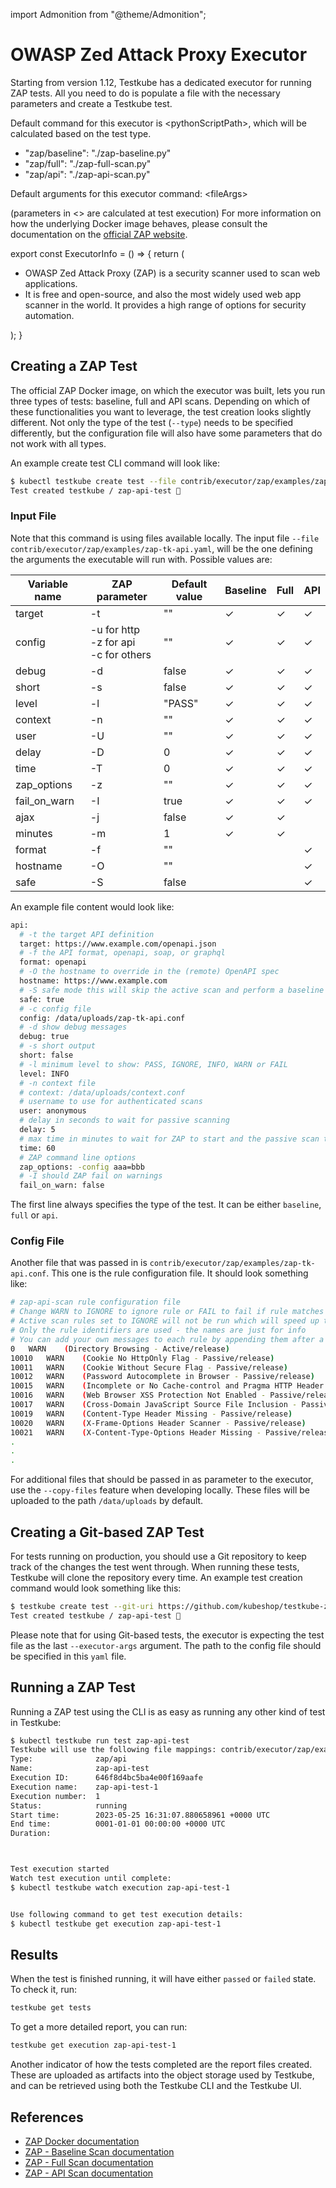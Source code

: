 import Admonition from "@theme/Admonition";

# OWASP Zed Attack Proxy Executor

Starting from version 1.12, Testkube has a dedicated executor for running ZAP tests. All you need to do is populate a file with the necessary parameters and create a Testkube test.

Default command for this executor is &lt;pythonScriptPath&gt;, which will be calculated based on the test type.

* "zap/baseline": "./zap-baseline.py"
* "zap/full": "./zap-full-scan.py"
* "zap/api":  "./zap-api-scan.py"

Default arguments for this executor command:  &lt;fileArgs&gt;

(parameters in &lt;&gt; are calculated at test execution)
For more information on how the underlying Docker image behaves, please consult the documentation on the [official ZAP website](https://www.zaproxy.org/docs/docker/).

export const ExecutorInfo = () => {
  return (
    <div>
      <Admonition type="info" icon="🎓" title="What is ZAP?">
        <ul>
          <li>OWASP Zed Attack Proxy (ZAP) is a security scanner used to scan web applications.</li>
          <li>It is free and open-source, and also the most widely used web app scanner in the world. It provides a high range of options for security automation.</li>
        </ul>
      </Admonition>
    </div>
  );
}

## **Creating a ZAP Test**

The official ZAP Docker image, on which the executor was built, lets you run three types of tests: baseline, full and API scans. Depending on which of these functionalities you want to leverage, the test creation looks slightly different. Not only the type of the test (`--type`) needs to be specified differently, but the configuration file will also have some parameters that do not work with all types.

An example create test CLI command will look like:

```bash
$ kubectl testkube create test --file contrib/executor/zap/examples/zap-tk-api.yaml --type "zap/api" --name zap-api-test --copy-files contrib/executor/zap/examples/zap-tk-api.conf:zap-tk-api.conf
Test created testkube / zap-api-test 🥇
```

### **Input File**

Note that this command is using files available locally. The input file `--file contrib/executor/zap/examples/zap-tk-api.yaml`, will be the one defining the arguments the executable will run with. Possible values are:

| Variable name  | ZAP parameter  | Default value  | Baseline  | Full | API |
|---|---|---|---|---|---|
| target | -t | "" | &check; | &check; | &check; |
| config | -u for http <br /> -z for api <br /> -c for others | "" | &check; | &check; | &check; |
| debug | -d | false | &check; | &check; | &check; |
| short | -s | false | &check; | &check; | &check; |
| level | -l | "PASS" | &check; | &check; | &check; |
| context | -n | "" | &check; | &check; | &check; |
| user | -U | "" | &check; | &check; | &check; |
| delay | -D | 0 | &check; | &check; | &check; |
| time | -T | 0 | &check; | &check; | &check; |
| zap_options | -z | "" | &check; | &check; | &check; |
| fail_on_warn | -I | true | &check; | &check; | &check; |
| ajax | -j | false | &check; | &check; | |
| minutes | -m | 1 | &check; | &check; | |
| format | -f | "" | | | &check; |
| hostname | -O | "" | | | &check; |
| safe | -S | false | | | &check; |

An example file content would look like:

```bash
api:
  # -t the target API definition
  target: https://www.example.com/openapi.json
  # -f the API format, openapi, soap, or graphql
  format: openapi
  # -O the hostname to override in the (remote) OpenAPI spec
  hostname: https://www.example.com
  # -S safe mode this will skip the active scan and perform a baseline scan
  safe: true
  # -c config file
  config: /data/uploads/zap-tk-api.conf
  # -d show debug messages
  debug: true
  # -s short output
  short: false
  # -l minimum level to show: PASS, IGNORE, INFO, WARN or FAIL
  level: INFO
  # -n context file
  # context: /data/uploads/context.conf
  # username to use for authenticated scans
  user: anonymous
  # delay in seconds to wait for passive scanning
  delay: 5
  # max time in minutes to wait for ZAP to start and the passive scan to run
  time: 60
  # ZAP command line options
  zap_options: -config aaa=bbb
  # -I should ZAP fail on warnings
  fail_on_warn: false
```

The first line always specifies the type of the test. It can be either `baseline`, `full` or `api`.

### **Config File**

Another file that was passed in is `contrib/executor/zap/examples/zap-tk-api.conf`. This one is the rule configuration file. It should look something like:

```bash
# zap-api-scan rule configuration file
# Change WARN to IGNORE to ignore rule or FAIL to fail if rule matches
# Active scan rules set to IGNORE will not be run which will speed up the scan
# Only the rule identifiers are used - the names are just for info
# You can add your own messages to each rule by appending them after a tab on each line.
0   WARN	(Directory Browsing - Active/release)
10010	WARN	(Cookie No HttpOnly Flag - Passive/release)
10011	WARN	(Cookie Without Secure Flag - Passive/release)
10012	WARN	(Password Autocomplete in Browser - Passive/release)
10015	WARN	(Incomplete or No Cache-control and Pragma HTTP Header Set - Passive/release)
10016	WARN	(Web Browser XSS Protection Not Enabled - Passive/release)
10017	WARN	(Cross-Domain JavaScript Source File Inclusion - Passive/release)
10019	WARN	(Content-Type Header Missing - Passive/release)
10020	WARN	(X-Frame-Options Header Scanner - Passive/release)
10021	WARN	(X-Content-Type-Options Header Missing - Passive/release)
.
.
.
```

For additional files that should be passed in as parameter to the executor, use the `--copy-files` feature when developing locally. These files will be uploaded to the path `/data/uploads` by default.

## **Creating a Git-based ZAP Test**

For tests running on production, you should use a Git repository to keep track of the changes the test went through. When running these tests, Testkube will clone the repository every time. An example test creation command would look something like this:

```bash
$ testkube create test --git-uri https://github.com/kubeshop/testkube-zap-executor.git --type "zap/api" --name zap-api-test --executor-args "examples/zap-tk-api.yaml" --git-branch main
Test created testkube / zap-api-test 🥇
```

Please note that for using Git-based tests, the executor is expecting the test file as the last `--executor-args` argument. The path to the config file should be specified in this `yaml` file.

## **Running a ZAP Test**

Running a ZAP test using the CLI is as easy as running any other kind of test in Testkube:

```bash
$ kubectl testkube run test zap-api-test
Testkube will use the following file mappings: contrib/executor/zap/examples/zap-tk-api.conf:zap-tk-api.conf
Type:              zap/api
Name:              zap-api-test
Execution ID:      646f8d4bc5ba4e00f169aafe
Execution name:    zap-api-test-1
Execution number:  1
Status:            running
Start time:        2023-05-25 16:31:07.880658961 +0000 UTC
End time:          0001-01-01 00:00:00 +0000 UTC
Duration:          



Test execution started
Watch test execution until complete:
$ kubectl testkube watch execution zap-api-test-1


Use following command to get test execution details:
$ kubectl testkube get execution zap-api-test-1
```

## **Results**

When the test is finished running, it will have either `passed` or `failed` state. To check it, run:

```bash
testkube get tests
```

To get a more detailed report, you can run:

```bash
testkube get execution zap-api-test-1
```

Another indicator of how the tests completed are the report files created. These are uploaded as artifacts into the object storage used by Testkube, and can be retrieved using both the Testkube CLI and the Testkube UI.

## **References**

* [ZAP Docker documentation](https://www.zaproxy.org/docs/docker)
* [ZAP - Baseline Scan documentation](https://www.zaproxy.org/docs/docker/baseline-scan/)
* [ZAP - Full Scan documentation](https://www.zaproxy.org/docs/docker/full-scan/)
* [ZAP - API Scan documentation](https://www.zaproxy.org/docs/docker/api-scan/)
